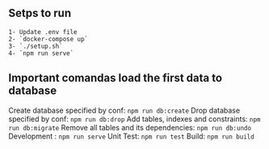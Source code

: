 ## Setps to run
    1- Update .env file
    2- `docker-compose up`
    3- `./setup.sh`
    4- `npm run serve`

## Important comandas load the first data to database
Create database specified by conf: `npm run db:create`
Drop database specified by conf: `npm run db:drop`
Add tables, indexes and constraints: `npm run db:migrate`
Remove all tables and its dependencies: `npm run db:undo`
Development : `npm run serve`
Unit Test:  `npm run test`
Build: `npm run build`
